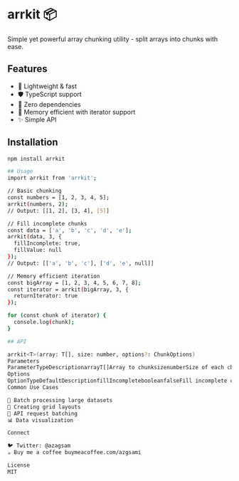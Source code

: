 # arrkit 📦

Simple yet powerful array chunking utility - split arrays into chunks with ease.

## Features

- 🚀 Lightweight & fast
- 🛡️ TypeScript support
- 💪 Zero dependencies 
- 🎯 Memory efficient with iterator support
- ✨ Simple API

## Installation

```bash
npm install arrkit

## Usage
import arrkit from 'arrkit';

// Basic chunking
const numbers = [1, 2, 3, 4, 5];
arrkit(numbers, 2);
// Output: [[1, 2], [3, 4], [5]]

// Fill incomplete chunks
const data = ['a', 'b', 'c', 'd', 'e'];
arrkit(data, 3, { 
  fillIncomplete: true, 
  fillValue: null 
});
// Output: [['a', 'b', 'c'], ['d', 'e', null]]

// Memory efficient iteration
const bigArray = [1, 2, 3, 4, 5, 6, 7, 8];
const iterator = arrkit(bigArray, 3, { 
  returnIterator: true 
});

for (const chunk of iterator) {
  console.log(chunk);
}

## API

arrkit<T>(array: T[], size: number, options?: ChunkOptions)
Parameters
ParameterTypeDescriptionarrayT[]Array to chunksizenumberSize of each chunkoptionsChunkOptionsOptional configuration
Options
OptionTypeDefaultDescriptionfillIncompletebooleanfalseFill incomplete chunksfillValueanyundefinedValue for fillingreturnIteratorbooleanfalseReturn generator instead of array
Common Use Cases

🔄 Batch processing large datasets
📱 Creating grid layouts
🚀 API request batching
📊 Data visualization

Connect

🐦 Twitter: @azagsam
☕ Buy me a coffee buymeacoffee.com/azgsami

License
MIT